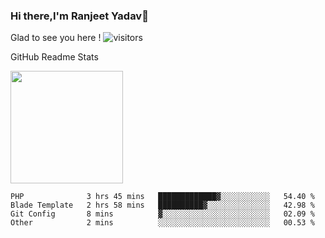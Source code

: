 ### Hi there,I'm Ranjeet Yadav👋

Glad to see you here ! ![visitors](https://visitor-badge.glitch.me/badge?page_id=${ranjeetproject}.${ranjeetproject.repo.id}) 

GitHub Readme Stats 

<img height="180em" src="https://github-readme-stats.vercel.app/api?username=ranjeetproject&show_icons=true&hide_border=true&&count_private=true&include_all_commits=true" />

<!--START_SECTION:waka-->
```text
PHP              3 hrs 45 mins   █████████████▓░░░░░░░░░░░   54.40 % 
Blade Template   2 hrs 58 mins   ██████████▓░░░░░░░░░░░░░░   42.98 % 
Git Config       8 mins          ▓░░░░░░░░░░░░░░░░░░░░░░░░   02.09 % 
Other            2 mins          ░░░░░░░░░░░░░░░░░░░░░░░░░   00.53 % 
```
<!--END_SECTION:waka-->
